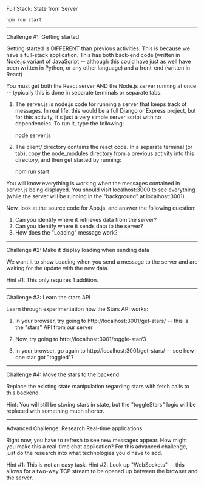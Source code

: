 Full Stack: State from Server

    npm run start

----------------------
Challenge #1: Getting started

Getting started is DIFFERENT than previous activities. This is because we have
a full-stack application. This has both back-end code (written in Node.js
variant of JavaScript -- although this could have just as well have been
written in Python, or any other language) and a front-end (written in React)

You must get both the React server AND the Node.js server running at once --
typically this is done in separate terminals or separate tabs.

1. The server.js is node.js code for running a server that keeps track of
messages. In real life, this would be a full Django or Express project, but for
this activity, it's just a very simple server script with no dependencies. To
run it, type the following:

    node server.js

2. The client/ directory contains the react code. In a separate terminal (or
tab), copy the node_modules directory from a previous activity into this
directory, and then get started by running:

    npm run start

You will know everything is working when the messages contained in server.js
being displayed. You should visit localhost:3000 to see everything (while the
server will be running in the "background" at localhost:3001).

Now, look at the source code for App.js, and answer the following question:

1. Can you identify where it retrieves data from the server?
2. Can you identify where it sends data to the server?
3. How does the "Loading" message work?


----------------------
Challenge #2: Make it display loading when sending data

We want it to show Loading when you send a message to the server and are
waiting for the update with the new data.

Hint #1: This only requires 1 addition.


----------------------
Challenge #3: Learn the stars API

Learn through experimentation how the Stars API works:

1. In your browser, try going to http://localhost:3001/get-stars/ -- this is the
"stars" API from our server

2. Now, try going to http://localhost:3001/toggle-star/3

3. In your browser, go again to http://localhost:3001/get-stars/ -- see how one
star got "toggled"?


----------------------
Challenge #4: Move the stars to the backend

Replace the existing state manipulation regarding stars with fetch calls to
this backend.

Hint: You will still be storing stars in state, but the "toggleStars" logic
will be replaced with something much shorter.


----------------------
Advanced Challenge: Research Real-time applications

Right now, you have to refresh to see new messages appear. How might you make
this a real-time chat application? For this advanced challenge, just do the
research into what technologies you'd have to add.

Hint #1: This is not an easy task.
Hint #2: Look up "WebSockets" -- this allows for a two-way TCP stream to be
opened up between the browser and the server.


